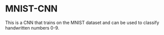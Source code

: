 # MNIST-CNN
This is a CNN that trains on the MNIST dataset and can be used to classify handwritten numbers 0-9.
